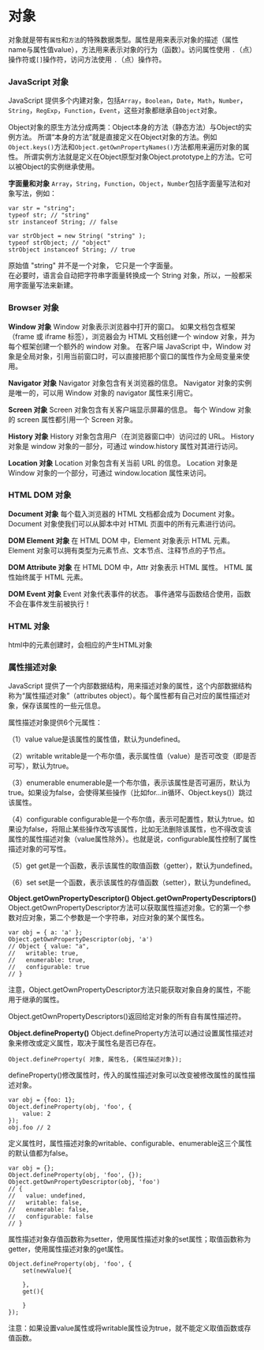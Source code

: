 对象
===================
对象就是带有`属性`和`方法`的特殊数据类型。属性是用来表示对象的描述（属性name与属性值value），方法用来表示对象的行为（函数）。访问属性使用 `.`（点）操作符或`[]`操作符，访问方法使用 `.`（点）操作符。

###  JavaScript 对象
JavaScript 提供多个内建对象，包括`Array`，`Boolean`，`Date`，`Math`，`Number`，`String`，`RegExp`，`Function`，`Event`，这些对象都继承自`Object`对象。

Object对象的原生方法分成两类：Object本身的方法（静态方法）与Object的实例方法。
所谓“本身的方法”就是直接定义在Object对象的方法。例如`Object.keys()`方法和`Object.getOwnPropertyNames()`方法都用来遍历对象的属性。
所谓实例方法就是定义在Object原型对象Object.prototype上的方法。它可以被Object的实例继承使用。

**字面量和对象**
`Array`，`String`，`Function`，`Object`，`Number`包括字面量写法和对象写法，例如：

    var str = "string";
    typeof str; // "string"
    str instanceof String; // false

    var strObject = new String( "string" );
    typeof strObject; // "object"
    strObject instanceof String; // true
原始值 "string" 并不是一个对象， 它只是一个字面量。  
在必要时，语言会自动把字符串字面量转换成一个 String 对象，所以，一般都采用字面量写法来新建。
###  Browser 对象
**Window 对象**
Window 对象表示浏览器中打开的窗口。
如果文档包含框架（frame 或 iframe 标签），浏览器会为 HTML 文档创建一个 window 对象，并为每个框架创建一个额外的 window 对象。
在客户端 JavaScript 中，Window 对象是全局对象，引用当前窗口时，可以直接把那个窗口的属性作为全局变量来使用。

**Navigator 对象**
Navigator 对象包含有关浏览器的信息。
Navigator 对象的实例是唯一的，可以用 Window 对象的 navigator 属性来引用它。

**Screen 对象**
Screen 对象包含有关客户端显示屏幕的信息。
每个 Window 对象的 screen 属性都引用一个 Screen 对象。

**History 对象**
History 对象包含用户（在浏览器窗口中）访问过的 URL。
History 对象是 window 对象的一部分，可通过 window.history 属性对其进行访问。

**Location 对象**
Location 对象包含有关当前 URL 的信息。
Location 对象是 Window 对象的一个部分，可通过 window.location 属性来访问。

###  HTML DOM 对象
**Document 对象**
每个载入浏览器的 HTML 文档都会成为 Document 对象。
Document 对象使我们可以从脚本中对 HTML 页面中的所有元素进行访问。

**DOM Element 对象**
在 HTML DOM 中，Element 对象表示 HTML 元素。
Element 对象可以拥有类型为元素节点、文本节点、注释节点的子节点。

**DOM Attribute 对象**
在 HTML DOM 中，Attr 对象表示 HTML 属性。
HTML 属性始终属于 HTML 元素。

**DOM Event 对象**
Event 对象代表事件的状态。
事件通常与函数结合使用，函数不会在事件发生前被执行！

###  HTML 对象
html中的元素创建时，会相应的产生HTML对象

###  属性描述对象
JavaScript 提供了一个内部数据结构，用来描述对象的属性，这个内部数据结构称为“属性描述对象”（attributes object）。每个属性都有自己对应的属性描述对象，保存该属性的一些元信息。

属性描述对象提供6个元属性：

（1）value
value是该属性的属性值，默认为undefined。

（2）writable
writable是一个布尔值，表示属性值（value）是否可改变（即是否可写），默认为true。

（3）enumerable
enumerable是一个布尔值，表示该属性是否可遍历，默认为true。如果设为false，会使得某些操作（比如for...in循环、Object.keys()）跳过该属性。

（4）configurable
configurable是一个布尔值，表示可配置性，默认为true。如果设为false，将阻止某些操作改写该属性，比如无法删除该属性，也不得改变该属性的属性描述对象（value属性除外）。也就是说，configurable属性控制了属性描述对象的可写性。

（5）get
get是一个函数，表示该属性的取值函数（getter），默认为undefined。

（6）set
set是一个函数，表示该属性的存值函数（setter），默认为undefined。

**Object.getOwnPropertyDescriptor()
Object.getOwnPropertyDescriptors()**
Object.getOwnPropertyDescriptor方法可以获取属性描述对象。它的第一个参数对应对象，第二个参数是一个字符串，对应对象的某个属性名。
```
var obj = { a: 'a' };
Object.getOwnPropertyDescriptor(obj, 'a')
// Object { value: "a",
//   writable: true,
//   enumerable: true,
//   configurable: true
// }
```
注意，Object.getOwnPropertyDescriptor方法只能获取对象自身的属性，不能用于继承的属性。

Object.getOwnPropertyDescriptors()返回给定对象的所有自有属性描述符。

**Object.defineProperty()**
Object.defineProperty方法可以通过设置属性描述对象来修改或定义属性，取决于属性名是否已存在。

    Object.defineProperty( 对象, 属性名, {属性描述对象});
defineProperty()修改属性时，传入的属性描述对象可以改变被修改属性的属性描述对象。
```
var obj = {foo: 1};
Object.defineProperty(obj, 'foo', {
    value: 2
});
obj.foo // 2
```
定义属性时，属性描述对象的writable、configurable、enumerable这三个属性的默认值都为false。
```
var obj = {};
Object.defineProperty(obj, 'foo', {});
Object.getOwnPropertyDescriptor(obj, 'foo')
// {
//   value: undefined,
//   writable: false,
//   enumerable: false,
//   configurable: false
// }
```
属性描述对象存值函数称为setter，使用属性描述对象的set属性；取值函数称为getter，使用属性描述对象的get属性。
```
Object.defineProperty(obj, 'foo', {
    set(newValue){

    },
    get(){

    }
});
```
注意：如果设置value属性或将writable属性设为true，就不能定义取值函数或存值函数。